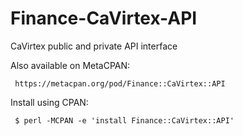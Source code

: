 Finance-CaVirtex-API
====================

CaVirtex public and private API interface

Also available on MetaCPAN: 

     https://metacpan.org/pod/Finance::CaVirtex::API

Install using CPAN:

     $ perl -MCPAN -e 'install Finance::CaVirtex::API'
